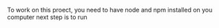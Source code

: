 To work on this proect, you need to have node and npm installed on you computer
next step is to run 